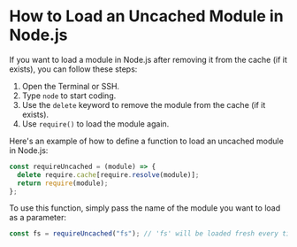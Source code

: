 # How to Load an Uncached Module in Node.js

If you want to load a module in Node.js after removing it from the cache (if it exists), you can follow these steps:

1. Open the Terminal or SSH.
2. Type `node` to start coding.
3. Use the `delete` keyword to remove the module from the cache (if it exists).
4. Use `require()` to load the module again.

Here's an example of how to define a function to load an uncached module in Node.js:

```js
const requireUncached = (module) => {
  delete require.cache[require.resolve(module)];
  return require(module);
};
```

To use this function, simply pass the name of the module you want to load as a parameter:

```js
const fs = requireUncached("fs"); // 'fs' will be loaded fresh every time
```
